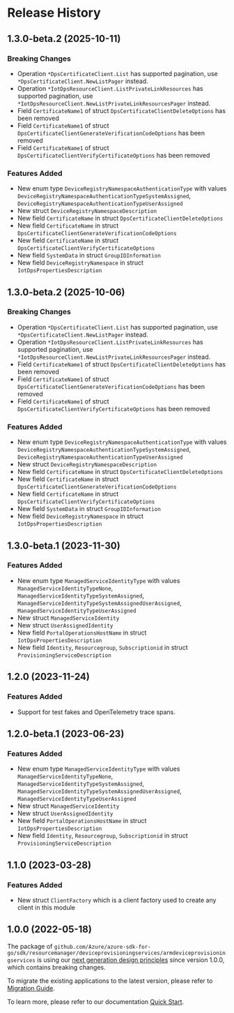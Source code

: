 # Release History

## 1.3.0-beta.2 (2025-10-11)
### Breaking Changes

- Operation `*DpsCertificateClient.List` has supported pagination, use `*DpsCertificateClient.NewListPager` instead.
- Operation `*IotDpsResourceClient.ListPrivateLinkResources` has supported pagination, use `*IotDpsResourceClient.NewListPrivateLinkResourcesPager` instead.
- Field `CertificateName1` of struct `DpsCertificateClientDeleteOptions` has been removed
- Field `CertificateName1` of struct `DpsCertificateClientGenerateVerificationCodeOptions` has been removed
- Field `CertificateName1` of struct `DpsCertificateClientVerifyCertificateOptions` has been removed

### Features Added

- New enum type `DeviceRegistryNamespaceAuthenticationType` with values `DeviceRegistryNamespaceAuthenticationTypeSystemAssigned`, `DeviceRegistryNamespaceAuthenticationTypeUserAssigned`
- New struct `DeviceRegistryNamespaceDescription`
- New field `CertificateName` in struct `DpsCertificateClientDeleteOptions`
- New field `CertificateName` in struct `DpsCertificateClientGenerateVerificationCodeOptions`
- New field `CertificateName` in struct `DpsCertificateClientVerifyCertificateOptions`
- New field `SystemData` in struct `GroupIDInformation`
- New field `DeviceRegistryNamespace` in struct `IotDpsPropertiesDescription`


## 1.3.0-beta.2 (2025-10-06)
### Breaking Changes

- Operation `*DpsCertificateClient.List` has supported pagination, use `*DpsCertificateClient.NewListPager` instead.
- Operation `*IotDpsResourceClient.ListPrivateLinkResources` has supported pagination, use `*IotDpsResourceClient.NewListPrivateLinkResourcesPager` instead.
- Field `CertificateName1` of struct `DpsCertificateClientDeleteOptions` has been removed
- Field `CertificateName1` of struct `DpsCertificateClientGenerateVerificationCodeOptions` has been removed
- Field `CertificateName1` of struct `DpsCertificateClientVerifyCertificateOptions` has been removed

### Features Added

- New enum type `DeviceRegistryNamespaceAuthenticationType` with values `DeviceRegistryNamespaceAuthenticationTypeSystemAssigned`, `DeviceRegistryNamespaceAuthenticationTypeUserAssigned`
- New struct `DeviceRegistryNamespaceDescription`
- New field `CertificateName` in struct `DpsCertificateClientDeleteOptions`
- New field `CertificateName` in struct `DpsCertificateClientGenerateVerificationCodeOptions`
- New field `CertificateName` in struct `DpsCertificateClientVerifyCertificateOptions`
- New field `SystemData` in struct `GroupIDInformation`
- New field `DeviceRegistryNamespace` in struct `IotDpsPropertiesDescription`


## 1.3.0-beta.1 (2023-11-30)
### Features Added

- New enum type `ManagedServiceIdentityType` with values `ManagedServiceIdentityTypeNone`, `ManagedServiceIdentityTypeSystemAssigned`, `ManagedServiceIdentityTypeSystemAssignedUserAssigned`, `ManagedServiceIdentityTypeUserAssigned`
- New struct `ManagedServiceIdentity`
- New struct `UserAssignedIdentity`
- New field `PortalOperationsHostName` in struct `IotDpsPropertiesDescription`
- New field `Identity`, `Resourcegroup`, `Subscriptionid` in struct `ProvisioningServiceDescription`


## 1.2.0 (2023-11-24)
### Features Added

- Support for test fakes and OpenTelemetry trace spans.


## 1.2.0-beta.1 (2023-06-23)
### Features Added

- New enum type `ManagedServiceIdentityType` with values `ManagedServiceIdentityTypeNone`, `ManagedServiceIdentityTypeSystemAssigned`, `ManagedServiceIdentityTypeSystemAssignedUserAssigned`, `ManagedServiceIdentityTypeUserAssigned`
- New struct `ManagedServiceIdentity`
- New struct `UserAssignedIdentity`
- New field `PortalOperationsHostName` in struct `IotDpsPropertiesDescription`
- New field `Identity`, `Resourcegroup`, `Subscriptionid` in struct `ProvisioningServiceDescription`


## 1.1.0 (2023-03-28)
### Features Added

- New struct `ClientFactory` which is a client factory used to create any client in this module


## 1.0.0 (2022-05-18)

The package of `github.com/Azure/azure-sdk-for-go/sdk/resourcemanager/deviceprovisioningservices/armdeviceprovisioningservices` is using our [next generation design principles](https://azure.github.io/azure-sdk/general_introduction.html) since version 1.0.0, which contains breaking changes.

To migrate the existing applications to the latest version, please refer to [Migration Guide](https://aka.ms/azsdk/go/mgmt/migration).

To learn more, please refer to our documentation [Quick Start](https://aka.ms/azsdk/go/mgmt).